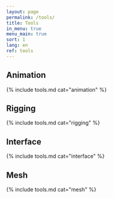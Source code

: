 ```yaml
---
layout: page
permalink: /tools/
title: Tools
in_menu: true
menu_main: true
sort: 1
lang: en
ref: tools
---
```


## Animation

{% include tools.md cat="animation" %}  

## Rigging

{% include tools.md cat="rigging" %}  

## Interface

{% include tools.md cat="interface" %}  

## Mesh

{% include tools.md cat="mesh" %}  
